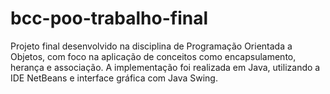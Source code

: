 # bcc-poo-trabalho-final
Projeto final desenvolvido na disciplina de Programação Orientada a Objetos, com foco na aplicação de conceitos como encapsulamento, herança e associação. A implementação foi realizada em Java, utilizando a IDE NetBeans e interface gráfica com Java Swing.
